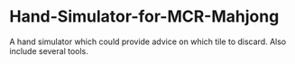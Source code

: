 # Hand-Simulator-for-MCR-Mahjong
A hand simulator which could provide advice on which tile to discard. Also include several tools.
